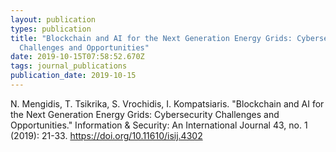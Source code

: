 ```yaml
---
layout: publication
types: publication
title: "Blockchain and AI for the Next Generation Energy Grids: Cybersecurity
  Challenges and Opportunities"
date: 2019-10-15T07:58:52.670Z
tags: journal_publications
publication_date: 2019-10-15
---
```

N. Mengidis, T. Tsikrika, S. Vrochidis, I. Kompatsiaris. "Blockchain and AI for the Next Generation Energy Grids: Cybersecurity Challenges and Opportunities." Information & Security: An International Journal 43, no. 1 (2019): 21-33. <https://doi.org/10.11610/isij.4302>